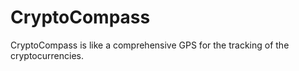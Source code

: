 # CryptoCompass
CryptoCompass is like a comprehensive GPS for the tracking of the cryptocurrencies. 
